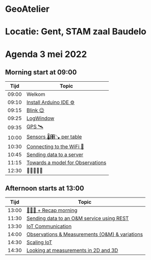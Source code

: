# GeoAtelier

# Locatie: Gent, STAM zaal Baudelo

# Agenda 3 mei 2022

## Morning start at 09:00

| Tijd  | Topic |
| ----- | ----------- |
| 09:00 | Welkom
| 09:10 | [Install Arduino IDE ⚙️](https://github.com/flagis/GeoAtelier/tree/main/0_Installatie)
| 09:15 | [Blink 😉](https://github.com/flagis/GeoAtelier/tree/main/1_Blink)
| 09:25 | [LogWindow](https://github.com/flagis/GeoAtelier/tree/main/2_LogWindow)
| 09:35 | [GPS 🛰️](https://github.com/flagis/GeoAtelier/tree/main/3_GPS)
| 10:00 | [Sensors 🌡️🎛️🪠 per table](https://github.com/flagis/GeoAtelier/tree/main/4_Sensoren)
| 10:30 | [Connecting to the WiFi 📶](https://github.com/flagis/GeoAtelier/tree/main/5_WiFi)
| 10:45 | [Sending data to a server](https://github.com/flagis/GeoAtelier/tree/main/6_SendReading)
| 11:15 | [Towards a model for Observations]()
| 12:30 | 🍕🍕🍕🍕🍕

## Afternoon starts at 13:00

| Tijd  | Topic |
| ----- | ----------- |
| 13:00 | [🍕🍕🍕 + Recap morning]()
| 11:30 | [Sending data to an O&M service using REST](https://github.com/flagis/GeoAtelier/tree/main/7_SensorThingsAPI)
| 13:30 | [IoT Communication]()
| 14:00 | [Observations & Measurements (O&M) & variations]()
| 14:30 | [Scaling IoT]()
| 14:30 | [Looking at measurements in 2D and 3D]()
